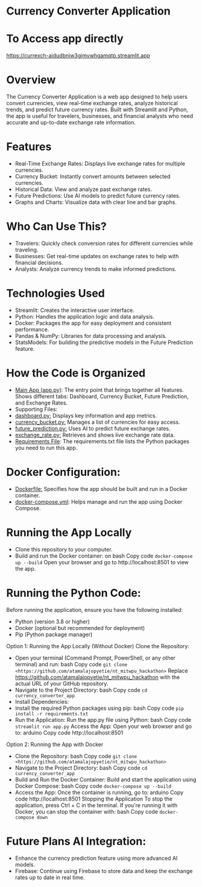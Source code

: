 # Currency Converter Application
# To Access app directly 
https://currexch-aidudbniw3gjmvwhgamqtp.streamlit.app
# Overview 
The Currency Converter Application is a web app designed to help users convert currencies, view real-time exchange rates, analyze historical trends, and predict future currency rates. Built with Streamlit and Python, the app is useful for travelers, businesses, and financial analysts who need accurate and up-to-date exchange rate information.

# Features
- Real-Time Exchange Rates: Displays live exchange rates for multiple currencies.
- Currency Bucket: Instantly convert amounts between selected currencies.
- Historical Data: View and analyze past exchange rates.
- Future Predictions: Use AI models to predict future currency rates.
- Graphs and Charts: Visualize data with clear line and bar graphs.

# Who Can Use This?
- Travelers: Quickly check conversion rates for different currencies while traveling.
- Businesses: Get real-time updates on exchange rates to help with financial decisions.
- Analysts: Analyze currency trends to make informed predictions.

# Technologies Used
- Streamlit: Creates the interactive user interface.
- Python: Handles the application logic and data analysis.
- Docker: Packages the app for easy deployment and consistent performance.
- Pandas & NumPy: Libraries for data processing and analysis.
- StatsModels: For building the predictive models in the Future Prediction feature.
  
# How the Code is Organized
- [Main App (app.py)](https://github.com/atamalajopyetie/nt_mitwpu_hackathon/blob/main/app.py "Main App (app.py)"): The entry point that brings together all features.
Shows different tabs: Dashboard, Currency Bucket, Future Prediction, and Exchange Rates.
- Supporting Files:
- [dashboard.py:](https://github.com/atamalajopyetie/nt_mitwpu_hackathon/blob/main/dashboard.py "dashboard.py:") Displays key information and app metrics.
- [currency_bucket.py:](https://github.com/atamalajopyetie/nt_mitwpu_hackathon/blob/main/currency_bucket.py "currency_bucket.py:") Manages a list of currencies for easy access.
- [future_prediction.py:](https://github.com/atamalajopyetie/nt_mitwpu_hackathon/blob/main/future_prediction.py "future_prediction.py:") Uses AI to predict future exchange rates.
- [exchange_rate.py:](https://github.com/atamalajopyetie/nt_mitwpu_hackathon/blob/main/exchange_rate.py "exchange_rate.py:") Retrieves and shows live exchange rate data.
- [Requirements File](https://github.com/atamalajopyetie/nt_mitwpu_hackathon/blob/main/requirements.txt "Requirements File"): The requirements.txt file lists the Python packages you need to run this app.
  
# Docker Configuration:
- [Dockerfile:](https://github.com/atamalajopyetie/nt_mitwpu_hackathon/blob/main/Dockerfile "Dockerfile:") Specifies how the app should be built and run in a Docker container.
- [docker-compose.yml](https://github.com/atamalajopyetie/nt_mitwpu_hackathon/blob/main/docker-compose.yml "docker-compose.yml"): Helps manage and run the app using Docker Compose.
  
# Running the App Locally 
- Clone this repository to your computer. 
- Build and run the Docker container:
	 on bash Copy code
	 `docker-compose up --build`
	 Open your browser and go to http://localhost:8501 to view the app.

# Running the Python Code:

Before running the application, ensure you have the following installed:

- Python (version 3.8 or higher)
- Docker (optional but recommended for deployment)
- Pip (Python package manager)

Option 1: Running the App Locally (Without Docker)
Clone the Repository:
- Open your terminal (Command Prompt, PowerShell, or any other terminal) and run:
bash Copy code
`git clone <https://github.com/atamalajopyetie/nt_mitwpu_hackathon>`
Replace <https://github.com/atamalajopyetie/nt_mitwpu_hackathon> with the actual URL of your GitHub repository.
- Navigate to the Project Directory:
bash Copy code
`cd currency_converter_app`
- Install Dependencies:
- Install the required Python packages using pip:
bash Copy code
`pip install -r requirements.txt`
- Run the Application:
Run the app.py file using Python:
bash Copy code
`streamlit run app.py`
Access the App:
Open your web browser and go to:
arduino
Copy code
http://localhost:8501

Option 2: Running the App with Docker
- Clone the Repository:
bash Copy code
`git clone <https://github.com/atamalajopyetie/nt_mitwpu_hackathon>`
- Navigate to the Project Directory:
bash Copy code
`cd currency_converter_app`
- Build and Run the Docker Container:
Build and start the application using Docker Compose:
bash Copy code
`docker-compose up --build`
- Access the App:
Once the container is running, go to:
arduino
Copy code
http://localhost:8501
Stopping the Application
To stop the application, press Ctrl + C in the terminal. If you're running it with Docker, you can stop the container with:
bash Copy code
`docker-compose down`

# Future Plans AI Integration:
- Enhance the currency prediction feature using more advanced AI models.
- Firebase: Continue using Firebase to store data and keep the exchange rates up to date in real time.

